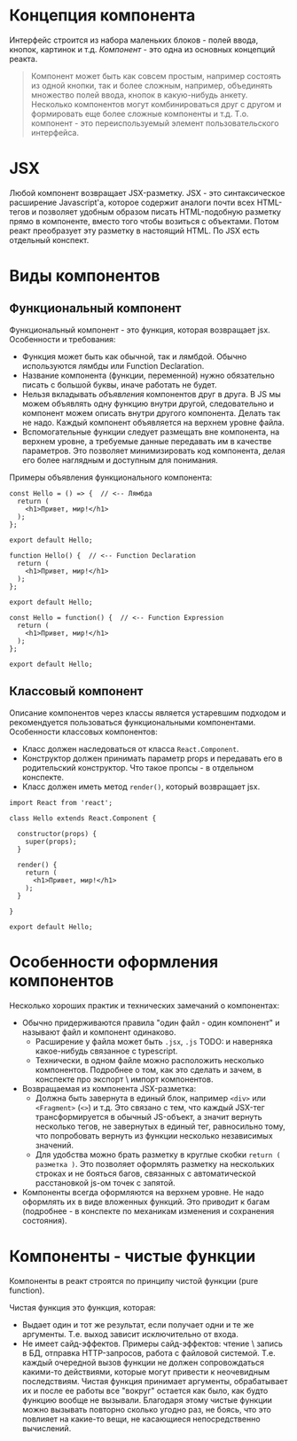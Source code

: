 # Концепция компонента

Интерфейс строится из набора маленьких блоков - полей ввода, кнопок, картинок и т.д. *Компонент* - это одна из основных концепций реакта. 

> Компонент может быть как совсем простым, например состоять из одной кнопки, так и более сложным, например, объединять множество полей ввода, кнопок в какую-нибудь анкету. Несколько компонентов могут комбинироваться друг с другом и формировать еще более сложные компоненты и т.д. Т.о. компонент - это переиспользуемый элемент пользовательского интерфейса.

# JSX

Любой компонент возвращает JSX-разметку. JSX - это синтаксическое расширение Javascript'а, которое содержит аналоги почти всех HTML-тегов и позволяет удобным образом писать HTML-подобную разметку прямо в компоненте, вместо того чтобы возиться с объектами. Потом реакт преобразует эту разметку в настоящий HTML. По JSX есть отдельный конспект.

# Виды компонентов

## Функциональный компонент

Функциональный компонент - это функция, которая возвращает jsx. Особенности и требования:

* Функция может быть как обычной, так и лямбдой. Обычно используются лямбды или Function Declaration.
* Название компонента (функции, переменной) нужно обязательно писать с большой буквы, иначе работать не будет.
* Нельзя вкладывать *объявления* компонентов друг в друга. В JS мы можем объявлять одну функцию внутри другой, следовательно и компонент можем описать внутри другого компонента. Делать так не надо. Каждый компонент объявляется на верхнем уровне файла.
* Вспомогательные функции следует размещать вне компонента, на верхнем уровне, а требуемые данные передавать им в качестве параметров. Это позволяет минимизировать код компонента, делая его более наглядным и доступным для понимания.

Примеры объявления функционального компонента:

```react
const Hello = () => {  // <-- Лямбда
  return (
    <h1>Привет, мир!</h1>
  );
};

export default Hello;
```

```react
function Hello() {  // <-- Function Declaration
  return (
    <h1>Привет, мир!</h1>
  );
};

export default Hello;
```

```react
const Hello = function() {  // <-- Function Expression
  return (
    <h1>Привет, мир!</h1>
  );
};

export default Hello;
```

## Классовый компонент

Описание компонентов через классы является устаревшим подходом и рекомендуется пользоваться функциональными компонентами. Особенности классовых компонентов:

* Класс должен наследоваться от класса `React.Component`.
* Конструктор должен принимать параметр props и передавать его в родительский конструктор. Что такое пропсы - в отдельном конспекте.
* Класс должен иметь метод `render()`, который возвращает jsx.

```react
import React from 'react';

class Hello extends React.Component {

  constructor(props) {
    super(props);
  }

  render() {
    return (
      <h1>Привет, мир!</h1>
    );
  }

}

export default Hello;
```

# Особенности оформления компонентов

Несколько хороших практик и технических замечаний о компонентах:

* Обычно придерживаются правила "один файл - один компонент" и называют файл и компонент одинаково.
  * Расширение у файла может быть `.jsx`, `.js` TODO: и наверняка какое-нибудь связанное с typescript.
  * Технически, в одном файле можно расположить несколько компонентов. Подробнее о том, как это сделать и зачем, в конспекте про экспорт \ импорт компонентов.
* Возвращаемая из компонента JSX-разметка:
  * Должна быть завернута в единый блок, например `<div>` или `<Fragment>` (`<>`) и т.д. Это связано с тем, что каждый JSX-тег трансформируется в обычный JS-объект, а значит вернуть несколько тегов, не завернутых в единый тег, равносильно тому, что попробовать вернуть из функции несколько независимых значений.
  * Для удобства можно брать разметку в круглые скобки `return ( разметка )`. Это позволяет оформлять разметку на нескольких строках и не бояться багов, связанных с автоматической расстановкой js-ом точек с запятой.
* Компоненты всегда оформляются на верхнем уровне. Не надо оформлять их в виде вложенных функций. Это приводит к багам (подробнее - в конспекте по механикам изменения и сохранения состояния).

# Компоненты - чистые функции

Компоненты в реакт строятся по принципу чистой функции (pure function).

Чистая функция это функция, которая:

* Выдает один и тот же результат, если получает одни и те же аргументы. Т.е. выход зависит исключительно от входа.
* Не имеет сайд-эффектов. Примеры сайд-эффектов: чтение \ запись в БД, отправка HTTP-запросов, работа с файловой системой. Т.е. каждый очередной вызов функции не должен сопровождаться какими-то действиями, которые могут привести к неочевидным последствиям. Чистая функция принимает аргументы, обрабатывает их и после ее работы все "вокруг" остается как было, как будто функцию вообще не вызывали. Благодаря этому чистые функции можно вызывать повторно сколько угодно раз, не боясь, что это повлияет на какие-то вещи, не касающиеся непосредственно вычислений.

